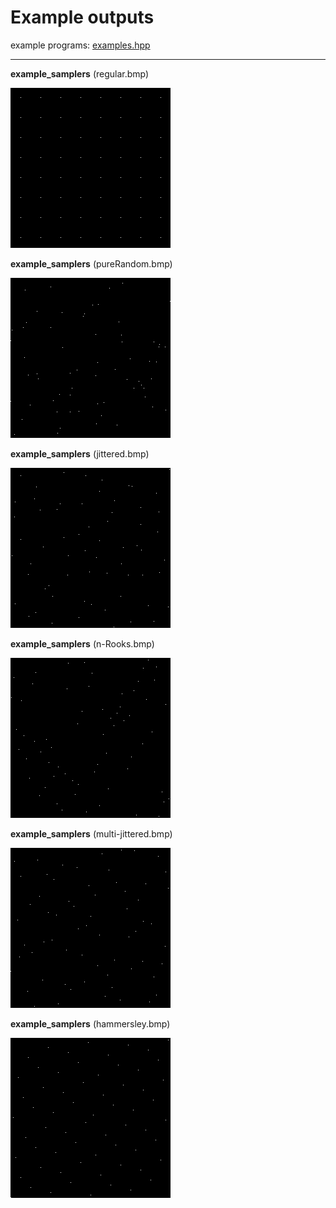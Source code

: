 # Example outputs

example programs: [examples.hpp](https://github.com/nyasyamorina/nyasRayTracing/blob/master/examples.hpp)

---

**example_samplers** (regular.bmp)

![image](https://raw.githubusercontent.com/nyasyamorina/nyasRayTracing/master/outputs/sampler/regular.bmp)

**example_samplers** (pureRandom.bmp)

![image](https://raw.githubusercontent.com/nyasyamorina/nyasRayTracing/master/outputs/sampler/pureRandom.bmp)

**example_samplers** (jittered.bmp)

![image](https://raw.githubusercontent.com/nyasyamorina/nyasRayTracing/master/outputs/sampler/jittered.bmp)

**example_samplers** (n-Rooks.bmp)

![image](https://raw.githubusercontent.com/nyasyamorina/nyasRayTracing/master/outputs/sampler/n-Rooks.bmp)

**example_samplers** (multi-jittered.bmp)

![image](https://raw.githubusercontent.com/nyasyamorina/nyasRayTracing/master/outputs/sampler/multi-jittered.bmp)

**example_samplers** (hammersley.bmp)

![image](https://raw.githubusercontent.com/nyasyamorina/nyasRayTracing/master/outputs/sampler/hammersley.bmp)
